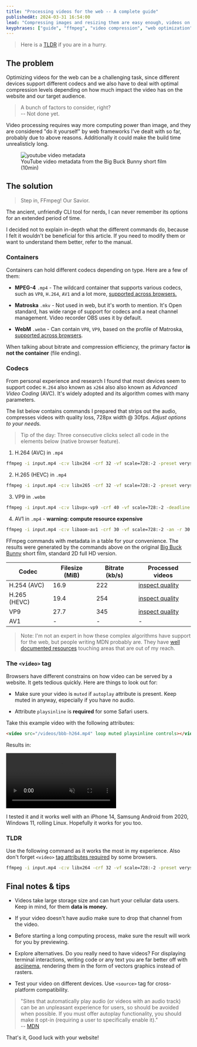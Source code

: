 ```yaml
---
title: "Processing videos for the web -- A complete guide"
publishedAt: 2024-03-31 16:54:00
lead: "Compressing images and resizing them are easy enough, videos on the other hand can pose some challenges. I'm here to discuss how to tackle them."
keyphrases: ["guide", "ffmpeg", "video compression", "web optimization"]
---
```


> Here is a [TLDR](#tldr) if you are in a hurry.

## The problem

Optimizing videos for the web can be a challenging task, since different devices support different codecs and we also have to deal with optimal compression levels depending on how much impact the video has on the website and our target audience.

> A bunch of factors to consider, right?  
> -- Not done yet.

Video processing requires way more computing power than image, and they are considered "do it yourself" by web frameworks I've dealt with so far, probably due to above reasons. Additionally it could make the build time unrealisticly long.

<figure>
  <img src="/images/yt-video-metadata.png" alt="youtube video metadata"/>
<figcaption>
YouTube video metadata from the Big Buck Bunny short film (10min)
</figcaption>
</figure>

## The solution

> Step in, FFmpeg! Our Savior.

The ancient, unfriendly CLI tool for nerds, I can never remember its options for an extended period of time.

I decided not to explain in-depth what the different commands do, because I felt it wouldn't be beneficial for this article. If you need to modify them or want to understand them better, refer to the manual.

### Containers

Containers can hold different codecs depending on type. Here are a few of them:

- **MPEG-4** `.mp4` - The wildcard container that supports various codecs, such as `VP8`, `H.264`, `AV1` and a lot more, [supported across browsers.](https://caniuse.com/?search=mp4)

- **Matroska** `.mkv` - Not used in web, but it's worth to mention. It's Open standard, has wide range of support for codecs and a neat channel management. Video recorder OBS uses it by default.

- **WebM** `.webm` - Can contain `VP8`, `VP9`, based on the profile of Matroska, [supported across browsers](https://caniuse.com/?search=webm).

When talking about bitrate and compression efficiency, the primary factor **is not the container** (file ending).

### Codecs

From personal experience and research I found that most devices seem to support codec `H.264` also known as `x264` also also known as _Advanced Video Coding_ (AVC). It's widely adopted and its algorithm comes with many parameters.

The list below contains commands I prepared that strips out the audio, compresses videos with quality loss, 728px width @ 30fps. _Adjust options to your needs._

> Tip of the day: Three consecutive clicks select all code in the elements below (native browser feature).

1. H.264 (AVC) in `.mp4`

```bash
ffmpeg -i input.mp4 -c:v libx264 -crf 32 -vf scale=728:-2 -preset veryslow -movflags faststart -an -r 30 output.mp4
```

2. H.265 (HEVC) in `.mp4`

```bash
ffmpeg -i input.mp4 -c:v libx265 -crf 32 -vf scale=728:-2 -preset veryslow -tag:v hvc1 -movflags faststart -an -r 30 output.mp4
```

3. VP9 in `.webm`

```bash
ffmpeg -i input.mp4 -c:v libvpx-vp9 -crf 40 -vf scale=728:-2 -deadline best -an -r 30 output.webm
```

4. AV1 in `.mp4` - **warning: compute resource expensive**

```bash
ffmpeg -i input.mp4 -c:v libaom-av1 -crf 30 -vf scale=728:-2 -an -r 30 output.mp4
```

FFmpeg commands with metadata in a table for your convenience. The results were generated by the commands above on the original [Big Buck Bunny](http://bbb3d.renderfarming.net/) short film, standard 2D full HD version.

| Codec        | Filesize (MiB) | Bitrate (kb/s) | Processed videos                        |
| ------------ | -------------- | -------------- | --------------------------------------- |
| H.254 (AVC)  | 16.9           | 222            | [inspect quality](/videos/bbb-h264.mp4) |
| H.265 (HEVC) | 19.4           | 254            | [inspect quality](/videos/bbb-h265.mp4) |
| VP9          | 27.7           | 345            | [inspect quality](/videos/bbb-vp9.webm) |
| AV1          | -              | -              | -                                       |

> Note: I'm not an expert in how these complex algorithms have support for the web, but people writing MDN probably are. They have [well documented resources](https://developer.mozilla.org/en-US/docs/Web/Media/Formats) touching areas that are out of my reach.

### The `<video>` tag

Browsers have different constrains on how video can be served by a website. It gets tedious quickly. Here are things to look out for:

- Make sure your video is `muted` if `autoplay` attribute is present. Keep muted in anyway, especially if you have no audio.

- Attribute `playsinline` is **required** for some Safari users.

Take this example video with the following attributes:

```html
<video src="/videos/bbb-h264.mp4" loop muted playsinline controls></video>
```

Results in:

<video src="/videos/bbb-h264.mp4" 
  loop 
  muted 
  playsinline 
  controls>
</video>

I tested it and it works well with an iPhone 14, Samsung Android from 2020, Windows 11, rolling Linux. Hopefully it works for you too.

### TLDR

Use the following command as it works the most in my experience. Also don't forget `<video>` [tag attributes required](#the-video-tag) by some browsers.

```bash
ffmpeg -i input.mp4 -c:v libx264 -crf 32 -vf scale=728:-2 -preset veryslow -movflags faststart -an -r 30 output.mp4
```

## Final notes & tips

- Videos take large storage size and can hurt your cellular data users. Keep in mind, for them **data is money.**

- If your video doesn't have audio make sure to drop that channel from the video.

- Before starting a long computing process, make sure the result will work for you by previewing.

- Explore alternatives. Do you really need to have videos? For displaying terminal interactions, writing code or any text you are far better off with [asciinema](https://asciinema.org/), rendering them in the form of vectors graphics instead of rasters.

- Test your video on different devices. Use `<source>` tag for cross-platform compatibility.

> "Sites that automatically play audio (or videos with an audio track) can be an unpleasant experience for users, so should be avoided when possible. If you must offer autoplay functionality, you should make it opt-in (requiring a user to specifically enable it)."  
> -- [MDN](https://developer.mozilla.org/en-US/docs/Web/HTML/Element/video)

That's it, Good luck with your website!
